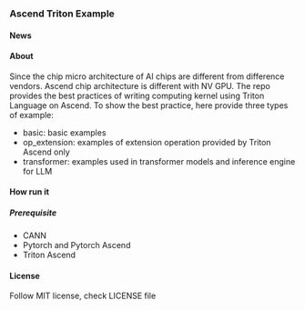 ### Ascend Triton Example
#### News
#### About
Since the chip micro architecture of AI chips are different from difference vendors. Ascend chip architecture is different with NV GPU. The repo provides the best practices of writing computing kernel using Triton Language on Ascend. To show the best practice, here provide three types of example:
* basic: basic examples 
* op_extension: examples of extension operation provided by Triton Ascend only
* transformer: examples used in transformer models and inference engine for LLM

#### How run it 
##### Prerequisite
* CANN
* Pytorch and Pytorch Ascend
* Triton Ascend

#### License
Follow MIT license, check LICENSE file